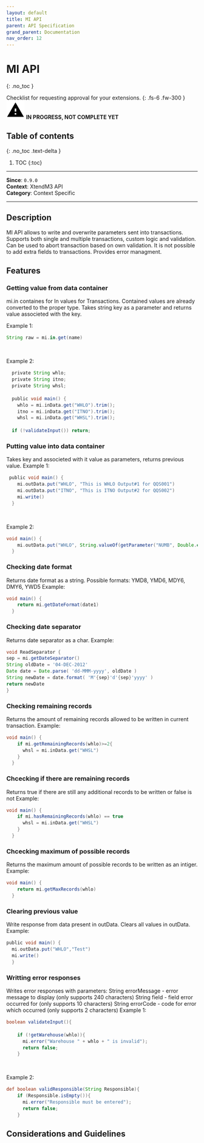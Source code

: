 ```yaml
---
layout: default
title: MI API
parent: API Specification
grand_parent: Documentation
nav_order: 12
---
```


# MI API
{: .no_toc }

Checklist for requesting approval for your extensions.
{: .fs-6 .fw-300 }
![](/assets/images/warning-24px.svg) **️IN PROGRESS, NOT COMPLETE YET**

## Table of contents
{: .no_toc .text-delta }

1. TOC
{:toc}

---

**Since**: `0.9.0`  
**Context**: XtendM3 API  
**Category**: Context Specific

---
## Description
MI API allows to write and overwrite parameters sent into transactions. Supports both single and multiple transactions, custom logic and validation.  Can be used to abort transaction based on own validation. It is not possible to add extra fields to transactions. Provides error managment. 

## Features

### Getting value from data container
mi.in containes for In values for Transactions. Contained values are already converted to the proper type.
Takes string key as a parameter and returns value associeted with the key.

Example 1:
```groovy
String raw = mi.in.get(name)
```
<br>

Example 2:
```groovy
  private String whlo;
  private String itno;
  private String whsl;

  public void main() {
    whlo = mi.inData.get("WHLO").trim();
    itno = mi.inData.get("ITNO").trim();
    whsl = mi.inData.get("WHSL").trim();

  if (!validateInput()) return;
```

### Putting value into data container
Takes key and associeted with it value as parameters, returns previous value.
Example 1:
```groovy
 public void main() {
    mi.outData.put("WHLO", "This is WHLO Output#1 for QQS001")
    mi.outData.put("ITNO", "This is ITNO Output#2 for QQS002")
    mi.write() 
  }
```
<br>

Example 2:
```groovy
void main() {
    mi.outData.put("WHLO", String.valueOf(getParameter("NUMB", Double.class).orElse(null)))
  }
```
### Checking date format
Returns date format as a string. Possible formats: YMD8, YMD6, MDY6, DMY6, YWD5
Example:
```groovy
void main() {
    return mi.getDateFormat(date1)
  }
```
### Checking date separator
Returns date separator as a char.
Example:
```groovy
void ReadSeparator {
sep = mi.getDateSeparator() 
String oldDate = '04-DEC-2012'
Date date = Date.parse( 'dd-MMM-yyyy', oldDate )
String newDate = date.format( 'M'{sep}'d'{sep}'yyyy' )
return newDate
}
```

### Checking remaining records
Returns the amount of remaining records allowed to be written in current transaction.
Example:
```groovy
void main() {
    if mi.getRemainingRecords(whlo)>=2{
      whsl = mi.inData.get("WHSL")
    }
  }
```

### Chcecking if there are remaining records
Returns true if there are still any additional records to be written or false is not
Example:
```groovy
void main() {
    if mi.hasRemainingRecords(whlo) == true
      whsl = mi.inData.get("WHSL")
    }
  }
```

### Chcecking maximum of possible records
Returns the maximum amount of possible records to be written as an intiger.
Example:
```groovy
void main() {
    return mi.getMaxRecords(whlo)
  }
```

### Clearing previous value
Write response from data present in outData. Clears all values in outData.
Example:
```groovy
public void main() {
  mi.outData.put("WHLO","Test")
  mi.write()
  }
```

### Writting error responses
Writes error responses with parameters:
String errorMessage - error message to display (only supports 240 characters)
String field - field error occurred for (only supports 10 characters)
String errorCode - code for error which occurred (only supports 2 characters)
Example 1:
```groovy
boolean validateInput(){

    if (!getWarehouse(whlo)){
      mi.error("Warehouse " + whlo + " is invalid");
      return false;
    }
```
<br>

Example 2:
```groovy
def boolean validResponsible(String Responsible){
    if (Responsible.isEmpty()){
      mi.error("Responsible must be entered");
      return false;
    }
```
## Considerations and Guidelines